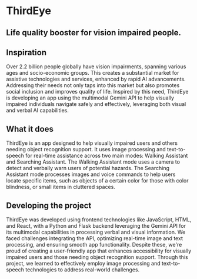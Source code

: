 # ThirdEye

## Life quality booster for vision impaired people.

## Inspiration

Over 2.2 billion people globally have vision impairments, spanning various ages and socio-economic groups. This creates a substantial market for assistive technologies and services, enhanced by rapid AI advancements. Addressing their needs not only taps into this market but also promotes social inclusion and improves quality of life. Inspired by this need, ThirdEye is developing an app using the multimodal Gemini API to help visually impaired individuals navigate safely and effectively, leveraging both visual and verbal AI capabilities.

## What it does

ThirdEye is an app designed to help visually impaired users and others needing object recognition support. It uses image processing and text-to-speech for real-time assistance across two main modes: Walking Assistant and Searching Assistant. The Walking Assistant mode uses a camera to detect and verbally warn users of potential hazards. The Searching Assistant mode processes images and voice commands to help users locate specific items, such as objects of a certain color for those with color blindness, or small items in cluttered spaces.

## Developing the project

ThirdEye was developed using frontend technologies like JavaScript, HTML, and React, with a Python and Flask backend leveraging the Gemini API for its multimodal capabilities in processing verbal and visual information. We faced challenges integrating the API, optimizing real-time image and text processing, and ensuring smooth app functionality. Despite these, we're proud of creating a user-friendly app that enhances accessibility for visually impaired users and those needing object recognition support. Through this project, we learned to effectively employ image processing and text-to-speech technologies to address real-world challenges.
